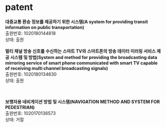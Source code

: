 # patent

__대중교통 환승 정보를 제공하기 위한 시스템(A system for providing transit information on public transportation)__   
출원번호: 1020180144818  
상태: 출원 
<br>
<br>
__멀티 채널 방송 신호를 수신하는 스마트 TV와 스마트폰의 방송 데이터 미러링 서비스 제공 시스템 및 방법(System and method for providing the broadcasting data mirroring service of smart phone communicated with smart TV capable of receiving multi channel broadcasting signals)__   
출원번호: 1020180134630    
상태: 출원  
<br>
<br>
 
__보행자용 네비게이션 방법 및 시스템(NAVIGATION METHOD AND SYSTEM FOR PEDESTRIAN)__     
출원번호: 1020170136573  
상태: 거절
<br>



 
